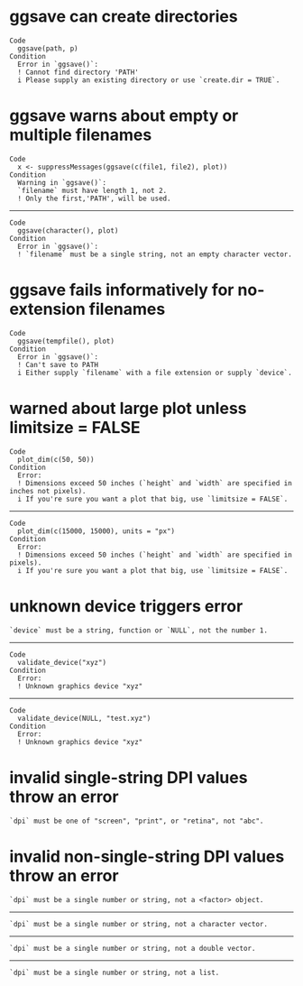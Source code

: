 # ggsave can create directories

    Code
      ggsave(path, p)
    Condition
      Error in `ggsave()`:
      ! Cannot find directory 'PATH'
      i Please supply an existing directory or use `create.dir = TRUE`.

# ggsave warns about empty or multiple filenames

    Code
      x <- suppressMessages(ggsave(c(file1, file2), plot))
    Condition
      Warning in `ggsave()`:
      `filename` must have length 1, not 2.
      ! Only the first,'PATH', will be used.

---

    Code
      ggsave(character(), plot)
    Condition
      Error in `ggsave()`:
      ! `filename` must be a single string, not an empty character vector.

# ggsave fails informatively for no-extension filenames

    Code
      ggsave(tempfile(), plot)
    Condition
      Error in `ggsave()`:
      ! Can't save to PATH
      i Either supply `filename` with a file extension or supply `device`.

# warned about large plot unless limitsize = FALSE

    Code
      plot_dim(c(50, 50))
    Condition
      Error:
      ! Dimensions exceed 50 inches (`height` and `width` are specified in inches not pixels).
      i If you're sure you want a plot that big, use `limitsize = FALSE`.

---

    Code
      plot_dim(c(15000, 15000), units = "px")
    Condition
      Error:
      ! Dimensions exceed 50 inches (`height` and `width` are specified in pixels).
      i If you're sure you want a plot that big, use `limitsize = FALSE`.

# unknown device triggers error

    `device` must be a string, function or `NULL`, not the number 1.

---

    Code
      validate_device("xyz")
    Condition
      Error:
      ! Unknown graphics device "xyz"

---

    Code
      validate_device(NULL, "test.xyz")
    Condition
      Error:
      ! Unknown graphics device "xyz"

# invalid single-string DPI values throw an error

    `dpi` must be one of "screen", "print", or "retina", not "abc".

# invalid non-single-string DPI values throw an error

    `dpi` must be a single number or string, not a <factor> object.

---

    `dpi` must be a single number or string, not a character vector.

---

    `dpi` must be a single number or string, not a double vector.

---

    `dpi` must be a single number or string, not a list.

